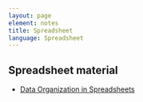 ```yaml
---
layout: page
element: notes
title: Spreadsheet
language: Spreadsheet
---
```


## Spreadsheet material
- [Data Organization in Spreadsheets](https://datacarpentry.org/spreadsheet-ecology-lesson/)
